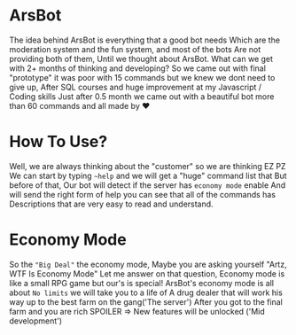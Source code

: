 # ArsBot
The idea behind ArsBot is everything that a good bot needs
Which are the moderation system and the fun system, and most of the bots
Are not providing both of them, Until we thought about ArsBot.
What can we get with 2+ months of thinking and developing? So we came out with
final "prototype" it was poor with 15 commands but we knew we dont need to give
up, After SQL courses and huge improvement at my Javascript / Coding skills
Just after 0.5 month we came out with a beautiful bot more than 60 commands
and all made by ♥

# How To Use?
Well, we are always thinking about the "customer" so we are thinking EZ PZ
We can start by typing `~help` and we will get a "huge" command list that
But before of that, Our bot will detect if the server has `economy mode` enable
And will send the right form of help you can see that all of the commands has
Descriptions that are very easy to read and understand.

# Economy Mode
So the `"Big Deal"` the economy mode, Maybe you are asking yourself "Artz, WTF Is Economy Mode"
Let me answer on that question,
Economy mode is like a small RPG game but our's is special!
ArsBot's economy mode is all about `No limits` we will take you to a life of
A drug dealer that will work his way up to the best farm on the gang('The server')
After you got to the final farm and you are rich
SPOILER => New features will be unlocked ('Mid development')
